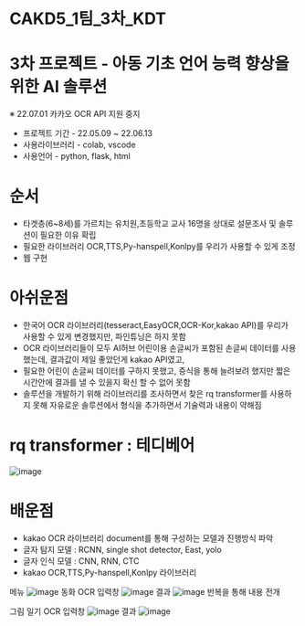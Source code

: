 # CAKD5_1팀_3차_KDT
# 3차 프로젝트 - 아동 기초 언어 능력 향상을 위한 AI 솔루션
※ 22.07.01 카카오 OCR API 지원 중지
- 프로젝트 기간 - 22.05.09 ~ 22.06.13
- 사용라이브러리 - colab, vscode
- 사용언어 - python, flask, html
# 순서
- 타겟층(6~8세)를 가르치는 유치원,초등학교 교사 16명을 상대로 설문조사 및 솔루션이 필요한 이유 확립
- 필요한 라이브러리 OCR,TTS,Py-hanspell,Konlpy를 우리가 사용할 수 있게 조정
- 웹 구현
# 아쉬운점
- 한국어 OCR 라이브러리(tesseract,EasyOCR,OCR-Kor,kakao API)를 우리가 사용할 수 있게 변경했지만, 파인튜닝은 하지 못함
- OCR 라이브러리들이 모두 AI허브 어린이용 손글씨가 포함된 손글씨 데이터를 사용했는데, 결과값이 제일 좋았던게 kakao API였고, 
- 필요한 어린이 손글씨 데이터를 구하지 못했고, 증식을 통해 늘려보려 했지만 짧은 시간안에 결과를 낼 수 있을지 확신 할 수 없어 못함
- 솔루션을 개발하기 위해 라이브러리를 조사하면서 찾은 rq transformer를 사용하지 못해 자유로운 솔루션에서 형식을 추가하면서 기술력과 내용이 약해짐 
# rq transformer : 테디베어
![image](https://user-images.githubusercontent.com/83449928/175809593-840ac6fe-c3d3-4f1b-8a74-a7526661f514.png)
# 배운점
- kakao OCR 라이브러리 document를 통해 구성하는 모델과 진행방식 파악
- 글자 탐지 모델 : RCNN, single shot detector, East, yolo
- 글자 인식 모델 : CNN, RNN, CTC
- kakao OCR,TTS,Py-hanspell,Konlpy 라이브러리 

메뉴
![image](https://user-images.githubusercontent.com/83449928/175809653-4c20a6e1-7db1-4ad5-b848-c90535e6aad1.png)
동화 OCR 입력창
![image](https://user-images.githubusercontent.com/83449928/175809661-4417cd51-5df1-41e9-9fa5-3cc61a10c2e6.png)
결과
![image](https://user-images.githubusercontent.com/83449928/175809673-c6ccb250-b5e7-4324-9f53-37d56d858a10.png)
반복을 통해 내용 전개

그림 일기 OCR 입력창
![image](https://user-images.githubusercontent.com/83449928/175809731-a24e6c4a-65ec-48c6-a534-95776f9704e2.png)
결과
![image](https://user-images.githubusercontent.com/83449928/175809852-841a54b9-047f-444a-a4b8-e80aa5de413c.png)
